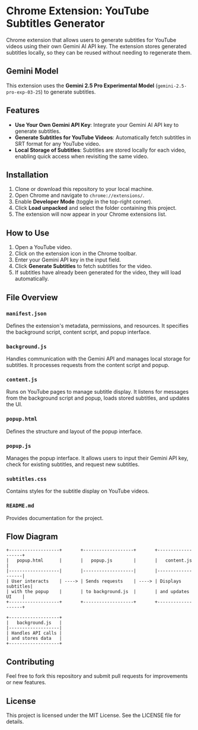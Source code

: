 # Chrome Extension: YouTube Subtitles Generator

Chrome extension that allows users to generate subtitles for YouTube videos using their own Gemini AI API key. The extension stores generated subtitles locally, so they can be reused without needing to regenerate them.

## Gemini Model

This extension uses the **Gemini 2.5 Pro Experimental Model** (`gemini-2.5-pro-exp-03-25`) to generate subtitles.

## Features

- **Use Your Own Gemini API Key**: Integrate your Gemini AI API key to generate subtitles.
- **Generate Subtitles for YouTube Videos**: Automatically fetch subtitles in SRT format for any YouTube video.
- **Local Storage of Subtitles**: Subtitles are stored locally for each video, enabling quick access when revisiting the same video.

## Installation

1. Clone or download this repository to your local machine.
2. Open Chrome and navigate to `chrome://extensions/`.
3. Enable **Developer Mode** (toggle in the top-right corner).
4. Click **Load unpacked** and select the folder containing this project.
5. The extension will now appear in your Chrome extensions list.

## How to Use

1. Open a YouTube video.
2. Click on the extension icon in the Chrome toolbar.
3. Enter your Gemini API key in the input field.
4. Click **Generate Subtitles** to fetch subtitles for the video.
5. If subtitles have already been generated for the video, they will load automatically.

## File Overview

### `manifest.json`

Defines the extension's metadata, permissions, and resources. It specifies the background script, content script, and popup interface.

### `background.js`

Handles communication with the Gemini API and manages local storage for subtitles. It processes requests from the content script and popup.

### `content.js`

Runs on YouTube pages to manage subtitle display. It listens for messages from the background script and popup, loads stored subtitles, and updates the UI.

### `popup.html`

Defines the structure and layout of the popup interface.

### `popup.js`

Manages the popup interface. It allows users to input their Gemini API key, check for existing subtitles, and request new subtitles.

### `subtitles.css`

Contains styles for the subtitle display on YouTube videos.

### `README.md`

Provides documentation for the project.

## Flow Diagram

```plaintext
+-------------------+       +-------------------+       +-------------------+
|   popup.html      |       |   popup.js        |       |   content.js      |
|-------------------|       |-------------------|       |-------------------|
| User interacts    | ----> | Sends requests    | ----> | Displays subtitles|
| with the popup    |       | to background.js  |       | and updates UI    |
+-------------------+       +-------------------+       +-------------------+

+-------------------+
|   background.js   |
|-------------------|
| Handles API calls |
| and stores data   |
+-------------------+
```

## Contributing

Feel free to fork this repository and submit pull requests for improvements or new features.

## License

This project is licensed under the MIT License. See the LICENSE file for details.
